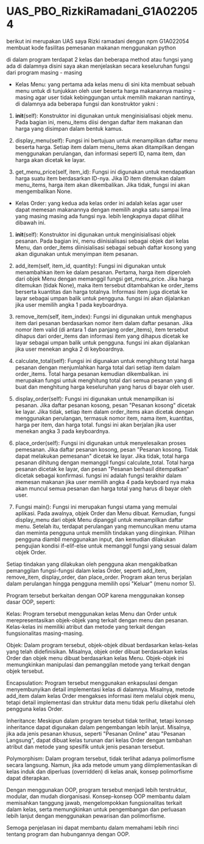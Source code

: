 # UAS_PBO_RizkiRamadani_G1A022054
berikut ini merupakan UAS saya Rizki ramadani dengan npm G1A022054 membuat kode fasilitas pemesanan makanan menggunakan python

di dalam program terdapat 2 kelas dan beberapa method atau fungsi yang ada di dalamnya disini saya akan menjelaskan secara keseluruhan fungsi dari program masing - masing

- Kelas Menu:
yang pertama ada kelas menu di sini kita membuat sebuah menu untuk di tunjukkan oleh user beserta harga makanannya masing - masing agar user tidak kebinggungan untuk memilih makanan nantinya, di dalamnya ada beberapa fungsi dan konstruktor yakni :

1. __init__(self): Konstruktor ini digunakan untuk menginisialisasi objek menu. Pada bagian ini, menu_items diisi dengan daftar item makanan dan harga yang     disimpan dalam bentuk kamus.

2. display_menu(self): Fungsi ini bertujuan untuk menampilkan daftar menu beserta harga. Setiap item dalam menu_items akan ditampilkan dengan menggunakan perulangan, dan informasi seperti ID, nama item, dan harga akan dicetak ke layar.

3. get_menu_price(self, item_id): Fungsi ini digunakan untuk mendapatkan harga suatu item berdasarkan ID-nya. Jika ID item ditemukan dalam menu_items, harga item akan dikembalikan. Jika tidak, fungsi ini akan mengembalikan None.

- Kelas Order:
yang kedua ada kelas order ini adalah kelas agar user dapat memesan makanannya dengan memilih angka satu sampai lima yang masing masing ada fungsi nya. lebih lengkapnya dapat dilihat dibawah ini.

1. __init__(self): Konstruktor ini digunakan untuk menginisialisasi objek pesanan. Pada bagian ini, menu diinisialisasi sebagai objek dari kelas Menu, dan order_items diinisialisasi sebagai sebuah daftar kosong yang akan digunakan untuk menyimpan item pesanan.

2. add_item(self, item_id, quantity): Fungsi ini digunakan untuk menambahkan item ke dalam pesanan. Pertama, harga item diperoleh dari objek Menu dengan memanggil fungsi get_menu_price. Jika harga ditemukan (tidak None), maka item tersebut ditambahkan ke order_items berserta kuantitas dan harga totalnya. Informasi item juga dicetak ke layar sebagai umpan balik untuk pengguna. fungsi ini akan dijalankan jika user memilih angka 1 pada keyboardnya.

3. remove_item(self, item_index): Fungsi ini digunakan untuk menghapus item dari pesanan berdasarkan nomor item dalam daftar pesanan. Jika nomor item valid (di antara 1 dan panjang order_items), item tersebut dihapus dari order_items dan informasi item yang dihapus dicetak ke layar sebagai umpan balik untuk pengguna. fungsi ini akan dijalankan jika user menekan angka 2 di keyboardnya.

4. calculate_total(self): Fungsi ini digunakan untuk menghitung total harga pesanan dengan menjumlahkan harga total dari setiap item dalam order_items. Total harga pesanan kemudian dikembalikan. ini merupakan fungsi untuk menghitung total dari semua pesanan yang di buat dan menghitung harga keseluruhan yang harus di bayar oleh user.

5. display_order(self): Fungsi ini digunakan untuk menampilkan isi pesanan. Jika daftar pesanan kosong, pesan "Pesanan kosong" dicetak ke layar. Jika tidak, setiap item dalam order_items akan dicetak dengan menggunakan perulangan, termasuk nomor item, nama item, kuantitas, harga per item, dan harga total. fungsi ini akan berjalan jika user menekan angka 3 pada keyboardnya.

6. place_order(self): Fungsi ini digunakan untuk menyelesaikan proses pemesanan. Jika daftar pesanan kosong, pesan "Pesanan kosong. Tidak dapat melakukan pemesanan" dicetak ke layar. Jika tidak, total harga pesanan dihitung dengan memanggil fungsi calculate_total. Total harga pesanan dicetak ke layar, dan pesan "Pesanan berhasil ditempatkan" dicetak sebagai konfirmasi. fungsi ini adalah fungsi terakhir dalam memesan makanan jika user memilih angka 4 pada keyboard nya maka akan muncul semua pesanan dan harga total yang harus di bayar oleh user.

7. Fungsi main(): Fungsi ini merupakan fungsi utama yang memulai aplikasi. Pada awalnya, objek Order dan Menu dibuat. Kemudian, fungsi display_menu dari objek Menu dipanggil untuk menampilkan daftar menu. Setelah itu, terdapat perulangan yang memunculkan menu utama dan meminta pengguna untuk memilih tindakan yang diinginkan. Pilihan pengguna diambil menggunakan input, dan kemudian dilakukan pengujian kondisi if-elif-else untuk memanggil fungsi yang sesuai dalam objek Order. 

Setiap tindakan yang dilakukan oleh pengguna akan mengakibatkan pemanggilan fungsi-fungsi dalam kelas Order, seperti add_item, remove_item, display_order, dan place_order. Program akan terus berjalan dalam perulangan hingga pengguna memilih opsi "Keluar" (menu nomor 5).

Program tersebut berkaitan dengan OOP karena menggunakan konsep dasar OOP, seperti:

Kelas: Program tersebut menggunakan kelas Menu dan Order untuk merepresentasikan objek-objek yang terkait dengan menu dan pesanan. Kelas-kelas ini memiliki atribut dan metode yang terkait dengan fungsionalitas masing-masing.

Objek: Dalam program tersebut, objek-objek dibuat berdasarkan kelas-kelas yang telah didefinisikan. Misalnya, objek order dibuat berdasarkan kelas Order dan objek menu dibuat berdasarkan kelas Menu. Objek-objek ini memungkinkan manipulasi dan pemanggilan metode yang terkait dengan objek tersebut.

Encapsulation: Program tersebut menggunakan enkapsulasi dengan menyembunyikan detail implementasi kelas di dalamnya. Misalnya, metode add_item dalam kelas Order mengakses informasi item melalui objek menu, tetapi detail implementasi dan struktur data menu tidak perlu diketahui oleh pengguna kelas Order.

Inheritance: Meskipun dalam program tersebut tidak terlihat, tetapi konsep inheritance dapat digunakan dalam pengembangan lebih lanjut. Misalnya, jika ada jenis pesanan khusus, seperti "Pesanan Online" atau "Pesanan Langsung", dapat dibuat kelas turunan dari kelas Order dengan tambahan atribut dan metode yang spesifik untuk jenis pesanan tersebut.

Polymorphism: Dalam program tersebut, tidak terlihat adanya polimorfisme secara langsung. Namun, jika ada metode umum yang diimplementasikan di kelas induk dan diperluas (overridden) di kelas anak, konsep polimorfisme dapat diterapkan.

Dengan menggunakan OOP, program tersebut menjadi lebih terstruktur, modular, dan mudah diorganisasi. Konsep-konsep OOP membantu dalam memisahkan tanggung jawab, mengelompokkan fungsionalitas terkait dalam kelas, serta memungkinkan untuk pengembangan dan perluasan lebih lanjut dengan menggunakan pewarisan dan polimorfisme.

Semoga penjelasan ini dapat membantu dalam memahami lebih rinci tentang program dan hubungannya dengan OOP. 
